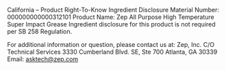  
 
 
California – Product Right-To-Know Ingredient Disclosure 
Material Number: 000000000000312101 
Product Name: Zep All Purpose High Temperature Super Impact Grease 
Ingredient disclosure for this product is not required per SB 258 Regulation. 
 
For additional information or question, please contact us at: 
Zep, Inc. 
C/O Technical Services 
3330 Cumberland Blvd. SE, Ste 700 
Atlanta, GA 30339 
Email: asktech@zep.com 
 
 
 
 
